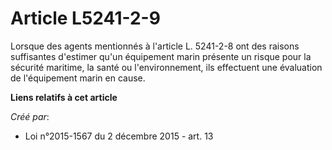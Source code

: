 # Article L5241-2-9

Lorsque des agents mentionnés à l'article L. 5241-2-8 ont des raisons suffisantes d'estimer qu'un équipement marin présente
un risque pour la sécurité maritime, la santé ou l'environnement, ils effectuent une évaluation de l'équipement marin en
cause.

**Liens relatifs à cet article**

_Créé par_:

  - Loi n°2015-1567 du 2 décembre 2015 - art. 13
